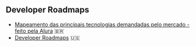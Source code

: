 ## Developer Roadmaps

- [Mapeamento das principais tecnologias demandadas pelo mercado - feito pela Alura](https://techguide.sh/) 🇧🇷
- [Developer Roadmaps](https://roadmap.sh/) :us:
